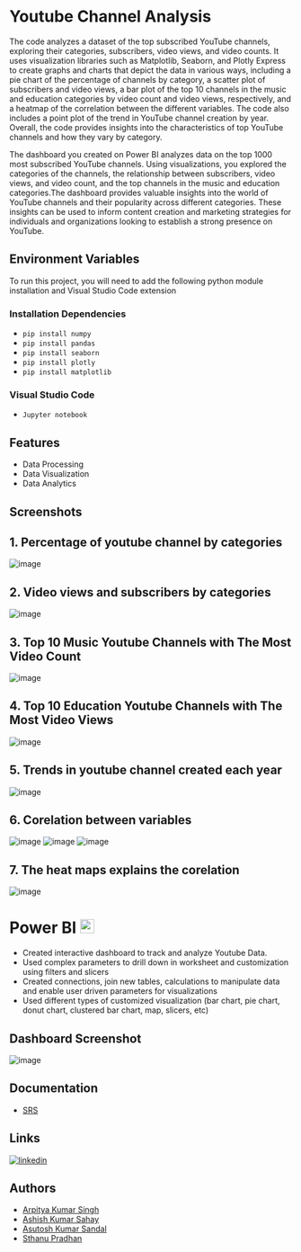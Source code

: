 
# Youtube Channel Analysis

The code analyzes a dataset of the top subscribed YouTube channels, exploring their categories, subscribers, video views, and video counts. It uses visualization libraries such as Matplotlib, Seaborn, and Plotly Express to create graphs and charts that depict the data in various ways, including a pie chart of the percentage of channels by category, a scatter plot of subscribers and video views, a bar plot of the top 10 channels in the music and education categories by video count and video views, respectively, and a heatmap of the correlation between the different variables. The code also includes a point plot of the trend in YouTube channel creation by year. Overall, the code provides insights into the characteristics of top YouTube channels and how they vary by category.

The dashboard you created on Power BI analyzes data on the top 1000 most subscribed YouTube channels. Using visualizations, you explored the categories of the channels, the relationship between subscribers, video views, and video count, and the top channels in the music and education categories.The dashboard provides valuable insights into the world of YouTube channels and their popularity across different categories. These insights can be used to inform content creation and marketing strategies for individuals and organizations looking to establish a strong presence on YouTube.


## Environment Variables
To run this project, you will need to add the following python module installation and Visual Studio Code extension
### Installation Dependencies
- ```pip install numpy```
- ```pip install pandas```
- ```pip install seaborn ```
- ```pip install plotly```
- ```pip install matplotlib```

### Visual Studio Code

- ```Jupyter notebook```

## Features

- Data Processing
- Data Visualization
- Data Analytics

## Screenshots

## 1. Percentage of youtube channel by categories

![image](https://raw.githubusercontent.com/arpitya/Youtube-Channel-Analysis/main/ScreenShot/newplot.png)

## 2. Video views and subscribers by categories
![image](https://raw.githubusercontent.com/arpitya/Youtube-Channel-Analysis/main/ScreenShot/newplot2.png)
## 3. Top 10 Music Youtube Channels with The Most Video Count
![image](https://raw.githubusercontent.com/arpitya/Youtube-Channel-Analysis/main/ScreenShot/output3.png)
## 4. Top 10 Education Youtube Channels with The Most Video Views
![image](https://raw.githubusercontent.com/arpitya/Youtube-Channel-Analysis/main/ScreenShot/output4.png)
## 5. Trends in youtube channel created each year
![image](https://raw.githubusercontent.com/arpitya/Youtube-Channel-Analysis/main/ScreenShot/output5.png)
## 6. Corelation between variables
![image](https://raw.githubusercontent.com/arpitya/Youtube-Channel-Analysis/main/ScreenShot/output6.png)
![image](https://raw.githubusercontent.com/arpitya/Youtube-Channel-Analysis/main/ScreenShot/output7.png)
![image](https://raw.githubusercontent.com/arpitya/Youtube-Channel-Analysis/main/ScreenShot/output8.png)
## 7. The heat maps explains the corelation
![image](https://raw.githubusercontent.com/arpitya/Youtube-Channel-Analysis/main/ScreenShot/output9.png)

# Power BI <a href="PNG/Desktop.png"><img src="https://raw.githubusercontent.com/marclelijveld/Power-BI-Icons/main/PNG/Desktop.png" height="25"/></a>
- Created interactive dashboard to track and analyze Youtube Data.
- Used complex parameters to drill down in worksheet and customization using filters and slicers
- Created connections, join new tables, calculations to manipulate data and enable user driven parameters for visualizations
- Used different types of customized visualization (bar chart, pie chart, donut chart, clustered bar chart, map, slicers, etc)

## Dashboard Screenshot
![image](https://raw.githubusercontent.com/arpitya/Youtube-Channel-Analysis/main/ScreenShot/youtube%20analytics.jpeg)
## Documentation

* [SRS](SRS.pdf)

## Links
[![linkedin](https://img.shields.io/badge/linkedin-0A66C2?style=for-the-badge&logo=linkedin&logoColor=white)](https://www.linkedin.com/in/asutosh-kumar-sandal-962142204/)

## Authors

- [Arpitya Kumar Singh ](https://github.com/arpitya)
- [Ashish Kumar Sahay ](https://github.com/xznoz123)
- [Asutosh Kumar Sandal ](https://github.com/Asutoshsandal)
- [Sthanu Pradhan](https://github.com/sthanu24)


